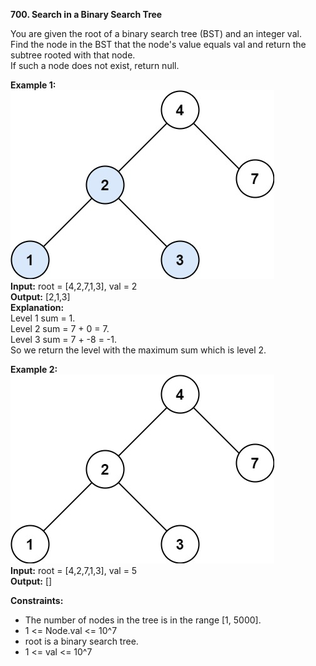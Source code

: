 **700. Search in a Binary Search Tree**

You are given the root of a binary search tree (BST) and an integer val.  
Find the node in the BST that the node's value equals val and return the subtree rooted with that node.   
If such a node does not exist, return null.  

**Example 1:**  
![img_1.png](img_1.png)  
**Input:** root = [4,2,7,1,3], val = 2   
**Output:** [2,1,3]   
**Explanation:**  
Level 1 sum = 1.  
Level 2 sum = 7 + 0 = 7.  
Level 3 sum = 7 + -8 = -1.  
So we return the level with the maximum sum which is level 2.  

**Example 2:**  
![img_2.png](img_2.png)  
**Input:** root = [4,2,7,1,3], val = 5   
**Output:** []    

**Constraints:**
- The number of nodes in the tree is in the range [1, 5000].
- 1 <= Node.val <= 10^7
- root is a binary search tree.
- 1 <= val <= 10^7